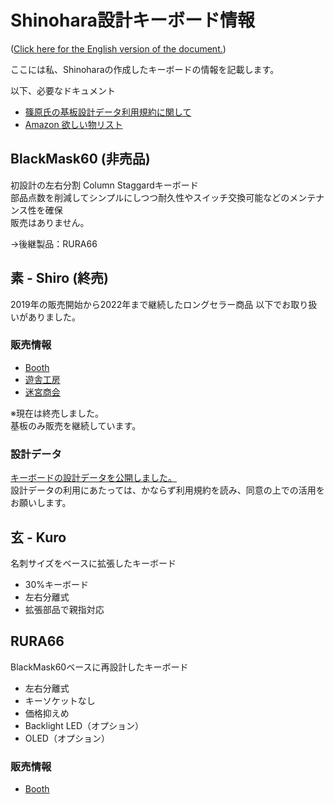 # Shinohara設計キーボード情報

([Click here for the English version of the document.](./LICENSE))

ここには私、Shinoharaの作成したキーボードの情報を記載します。

以下、必要なドキュメント

- [篠原氏の基板設計データ利用規約に関して](./License.md)
- [Amazon 欲しい物リスト](https://www.amazon.co.jp/hz/wishlist/ls/36H4COTLUYA0M?ref_=wl_share)

## BlackMask60 (非売品)

初設計の左右分割 Column Staggardキーボード  
部品点数を削減してシンプルにしつつ耐久性やスイッチ交換可能などのメンテナンス性を確保  
販売はありません。

→後継製品：RURA66

## 素 - Shiro (終売)

2019年の販売開始から2022年まで継続したロングセラー商品
以下でお取り扱いがありました。  

### 販売情報

- [Booth](https://shino3.booth.pm/items/1444895)
- [遊舎工房](https://shop.yushakobo.jp/products/consign_shiro)
- [迷宮商会](https://store.shopping.yahoo.co.jp/meikyuu/gj-kb-201907270001.html)

※現在は終売しました。  
基板のみ販売を継続しています。

### 設計データ

[キーボードの設計データを公開しました。](https://github.com/ShinoharaTa/keyboards/tree/master/Shiro/pcb/Shiro)  
設計データの利用にあたっては、かならず利用規約を読み、同意の上での活用をお願いします。

## 玄 - Kuro

名刺サイズをベースに拡張したキーボード  

- 30%キーボード
- 左右分離式
- 拡張部品で親指対応

## RURA66

BlackMask60ベースに再設計したキーボード

- 左右分離式
- キーソケットなし
- 価格抑えめ
- Backlight LED（オプション）
- OLED（オプション）

### 販売情報

- [Booth](https://booth.pm/ja/items/2643797)
